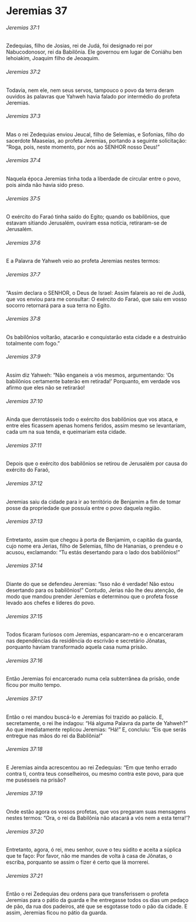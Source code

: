 # Jeremias 37

###### Jeremias 37:1

Zedequias, filho de Josias, rei de Judá, foi designado rei por Nabucodonosor, rei da Babilônia. Ele governou em lugar de Coniáhu ben Iehoiakim, Joaquim filho de Jeoaquim.

###### Jeremias 37:2

Todavia, nem ele, nem seus servos, tampouco o povo da terra deram ouvidos às palavras que Yahweh havia falado por intermédio do profeta Jeremias.

###### Jeremias 37:3

Mas o rei Zedequias enviou Jeucal, filho de Selemias, e Sofonias, filho do sacerdote Maaseias, ao profeta Jeremias, portando a seguinte solicitação: “Roga, pois, neste momento, por nós ao SENHOR nosso Deus!”

###### Jeremias 37:4

Naquela época Jeremias tinha toda a liberdade de circular entre o povo, pois ainda não havia sido preso.

###### Jeremias 37:5

O exército do Faraó tinha saído do Egito; quando os babilônios, que estavam sitiando Jerusalém, ouviram essa notícia, retiraram-se de Jerusalém.

###### Jeremias 37:6

E a Palavra de Yahweh veio ao profeta Jeremias nestes termos:

###### Jeremias 37:7

“Assim declara o SENHOR, o Deus de Israel: Assim falareis ao rei de Judá, que vos enviou para me consultar: O exército do Faraó, que saiu em vosso socorro retornará para a sua terra no Egito.

###### Jeremias 37:8

Os babilônios voltarão, atacarão e conquistarão esta cidade e a destruirão totalmente com fogo.”

###### Jeremias 37:9

Assim diz Yahweh: “Não enganeis a vós mesmos, argumentando: ‘Os babilônios certamente baterão em retirada!’ Porquanto, em verdade vos afirmo que eles não se retirarão!

###### Jeremias 37:10

Ainda que derrotásseis todo o exército dos babilônios que vos ataca, e entre eles ficassem apenas homens feridos, assim mesmo se levantariam, cada um na sua tenda, e queimariam esta cidade.

###### Jeremias 37:11

Depois que o exército dos babilônios se retirou de Jerusalém por causa do exército do Faraó,

###### Jeremias 37:12

Jeremias saiu da cidade para ir ao território de Benjamim a fim de tomar posse da propriedade que possuía entre o povo daquela região.

###### Jeremias 37:13

Entretanto, assim que chegou à porta de Benjamim, o capitão da guarda, cujo nome era Jerias, filho de Selemias, filho de Hananias, o prendeu e o acusou, exclamando: “Tu estás desertando para o lado dos babilônios!”

###### Jeremias 37:14

Diante do que se defendeu Jeremias: “Isso não é verdade! Não estou desertando para os babilônios!” Contudo, Jerias não lhe deu atenção, de modo que mandou prender Jeremias e determinou que o profeta fosse levado aos chefes e líderes do povo.

###### Jeremias 37:15

Todos ficaram furiosos com Jeremias, espancaram-no e o encarceraram nas dependências da residência do escrivão e secretário Jônatas, porquanto haviam transformado aquela casa numa prisão.

###### Jeremias 37:16

Então Jeremias foi encarcerado numa cela subterrânea da prisão, onde ficou por muito tempo.

###### Jeremias 37:17

Então o rei mandou buscá-lo e Jeremias foi trazido ao palácio. E, secretamente, o rei lhe indagou: “Há alguma Palavra da parte de Yahweh?” Ao que imediatamente replicou Jeremias: “Há!” E, concluiu: “Eis que serás entregue nas mãos do rei da Babilônia!”

###### Jeremias 37:18

E Jeremias ainda acrescentou ao rei Zedequias: “Em que tenho errado contra ti, contra teus conselheiros, ou mesmo contra este povo, para que me pusésseis na prisão?

###### Jeremias 37:19

Onde estão agora os vossos profetas, que vos pregaram suas mensagens nestes termos: “Ora, o rei da Babilônia não atacará a vós nem a esta terra!’?

###### Jeremias 37:20

Entretanto, agora, ó rei, meu senhor, ouve o teu súdito e aceita a súplica que te faço: Por favor, não me mandes de volta à casa de Jônatas, o escriba, porquanto se assim o fizer é certo que lá morrerei.

###### Jeremias 37:21

Então o rei Zedequias deu ordens para que transferissem o profeta Jeremias para o pátio da guarda e lhe entregasse todos os dias um pedaço de pão, da rua dos padeiros, até que se esgotasse todo o pão da cidade. E assim, Jeremias ficou no pátio da guarda.

